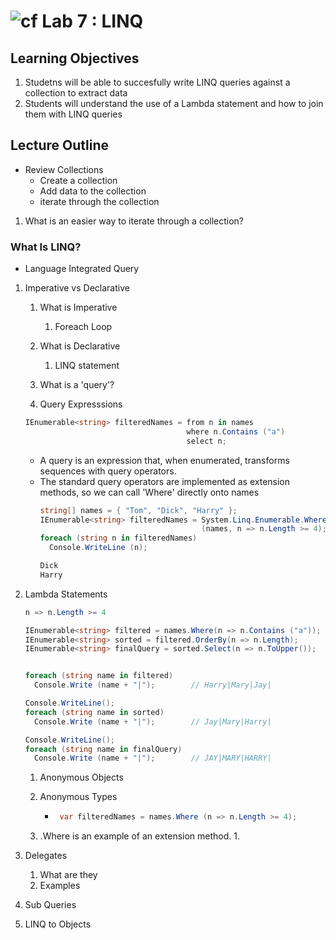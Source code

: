 ![cf](http://i.imgur.com/7v5ASc8.png) Lab 7 : LINQ
=====================================

## Learning Objectives

1. Studetns will be able to succesfully write LINQ queries against a collection to extract data
1. Students will understand the use of a Lambda statement and how to join them with LINQ queries
 
## Lecture Outline


- Review Collections
  - Create a collection
  - Add data to the collection
  - iterate through the collection

1. What is an easier way to iterate through a collection?

### What Is LINQ?

- Language Integrated Query

1. Imperative vs Declarative
   1. What is Imperative
      1. Foreach Loop
   1. What is Declarative
      1. LINQ statement

   1. What is a 'query'?

   1. Query Expresssions 
    ```csharp
    IEnumerable<string> filteredNames = from n in names
                                        where n.Contains ("a")
                                        select n;
    ```
      - A query is an expression that, when enumerated, transforms sequences with query operators. 
      - The standard query operators are implemented as extension methods, so we can call 'Where' directly onto names
        ```csharp
        string[] names = { "Tom", "Dick", "Harry" };
        IEnumerable<string> filteredNames = System.Linq.Enumerable.Where
                                            (names, n => n.Length >= 4);
        foreach (string n in filteredNames)
          Console.WriteLine (n);

        Dick
        Harry
        ```


1. Lambda Statements

    ```csharp
    n => n.Length >= 4
    ```


    ```csharp
    IEnumerable<string> filtered = names.Where(n => n.Contains ("a"));
    IEnumerable<string> sorted = filtered.OrderBy(n => n.Length);
    IEnumerable<string> finalQuery = sorted.Select(n => n.ToUpper());


    foreach (string name in filtered)
      Console.Write (name + "|");        // Harry|Mary|Jay|

    Console.WriteLine();
    foreach (string name in sorted)
      Console.Write (name + "|");        // Jay|Mary|Harry|

    Console.WriteLine();
    foreach (string name in finalQuery)
      Console.Write (name + "|");        // JAY|MARY|HARRY|

    ```

   1. Anonymous Objects 
   1. Anonymous Types
      - ```csharp 
         var filteredNames = names.Where (n => n.Length >= 4); 
        ```


    1. .Where is an example of an extension method.
       1. 

1. Delegates
   1. What are they
   1. Examples



1. Sub Queries
1. LINQ to Objects
